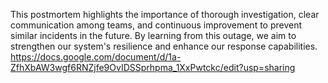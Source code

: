This postmortem highlights the importance of thorough investigation, clear communication among teams, and continuous improvement to prevent similar incidents in the future. By learning from this outage, we aim to strengthen our system's resilience and enhance our response capabilities.
https://docs.google.com/document/d/1a-ZfhXbAW3wgf6RNZjfe9OvIDSSprhpma_1XxPwtckc/edit?usp=sharing
